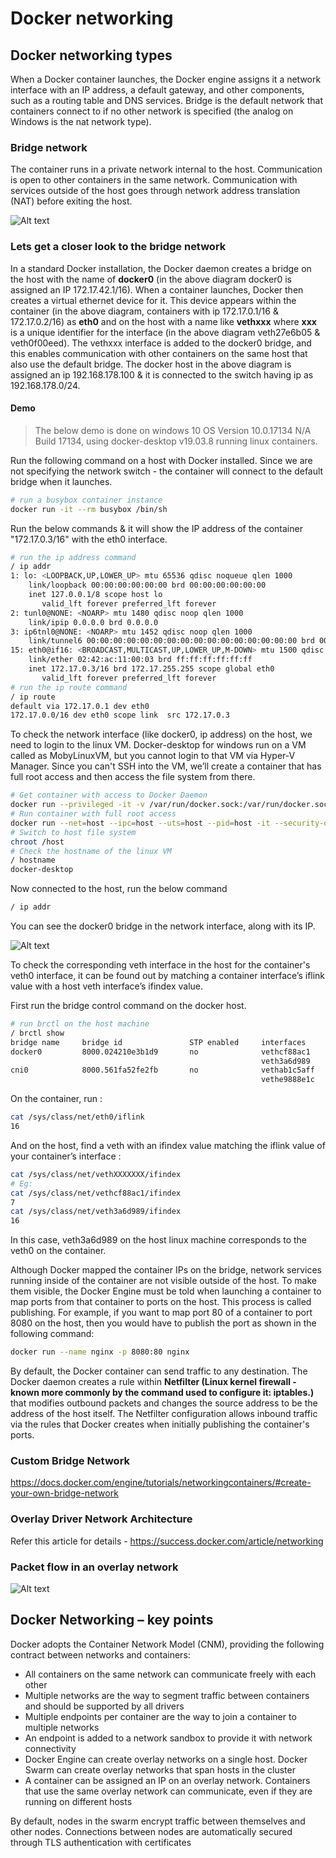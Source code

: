 # Docker networking

## Docker networking types
When a Docker container launches, the Docker engine assigns it a network interface with an IP address, a default gateway, and other components, such as a routing table and DNS services. Bridge is the default network that containers connect to if no other network is specified (the analog on Windows is the nat network type).

### Bridge network 
The container runs in a private network internal to the host. Communication is open to other containers in the same network. Communication with services outside of the host goes through network address translation (NAT) before exiting the host.

![Alt text](/images/bridge-network.jpg)

### Lets get a closer look to the bridge network
In a standard Docker installation, the Docker daemon creates a bridge on the host with the name of **docker0** (in the above diagram docker0 is assigned an IP 172.17.42.1/16). When a container launches, Docker then creates a virtual ethernet device for it. This device appears within the container (in the above diagram, containers with ip 172.17.0.1/16 & 172.17.0.2/16) as **eth0** and on the host with a name like **vethxxx** where **xxx** is a unique identifier for the interface (in the above diagram veth27e6b05 & veth0f00eed). The vethxxx interface is added to the docker0 bridge, and this enables communication with other containers on the same host that also use the default bridge. The docker host in the above diagram is assigned an ip 192.168.178.100 & it is connected to the switch having ip as 192.168.178.0/24.

#### Demo
>The below demo is done on windows 10 OS Version 10.0.17134 N/A Build 17134, using docker-desktop v19.03.8 running linux containers.

Run the following command on a host with Docker installed. Since we are not specifying the network switch - the container will connect to the default bridge when it launches.
```bash
# run a busybox container instance
docker run -it --rm busybox /bin/sh
```
Run the below commands & it will show the IP address of the container "172.17.0.3/16" with the eth0 interface.
```bash
# run the ip address command
/ ip addr
1: lo: <LOOPBACK,UP,LOWER_UP> mtu 65536 qdisc noqueue qlen 1000
    link/loopback 00:00:00:00:00:00 brd 00:00:00:00:00:00
    inet 127.0.0.1/8 scope host lo
       valid_lft forever preferred_lft forever
2: tunl0@NONE: <NOARP> mtu 1480 qdisc noop qlen 1000
    link/ipip 0.0.0.0 brd 0.0.0.0
3: ip6tnl0@NONE: <NOARP> mtu 1452 qdisc noop qlen 1000
    link/tunnel6 00:00:00:00:00:00:00:00:00:00:00:00:00:00:00:00 brd 00:00:00:00:00:00:00:00:00:00:00:00:00:00:00:00
15: eth0@if16: <BROADCAST,MULTICAST,UP,LOWER_UP,M-DOWN> mtu 1500 qdisc noqueue
    link/ether 02:42:ac:11:00:03 brd ff:ff:ff:ff:ff:ff
    inet 172.17.0.3/16 brd 172.17.255.255 scope global eth0
       valid_lft forever preferred_lft forever
# run the ip route command
/ ip route
default via 172.17.0.1 dev eth0
172.17.0.0/16 dev eth0 scope link  src 172.17.0.3
```
To check the network interface (like docker0, ip address) on the host, we need to login to the linux VM. Docker-desktop for windows run on a VM called as MobyLinuxVM, but you cannot login to that VM via Hyper-V Manager. Since you can't SSH into the VM, we’ll create a container that has full root access and then access the file system from there.
```bash
# Get container with access to Docker Daemon
docker run --privileged -it -v /var/run/docker.sock:/var/run/docker.sock jongallant/ubuntu-docker-client
# Run container with full root access
docker run --net=host --ipc=host --uts=host --pid=host -it --security-opt=seccomp=unconfined --privileged --rm -v /:/host alpine /bin/sh
# Switch to host file system
chroot /host
# Check the hostname of the linux VM
/ hostname
docker-desktop
```

Now connected to the host, run the below command
```bash
/ ip addr
```

You can see the docker0 bridge in the network interface, along with its IP.

![Alt text](/images/docker0.jpg)

To check the corresponding veth interface in the host for the container's veth0 interface, it can be found out by matching a container interface’s iflink value with a host veth interface’s ifindex value.

First run the bridge control command on the docker host.
```bash
# run brctl on the host machine
/ brctl show
bridge name     bridge id               STP enabled     interfaces
docker0         8000.024210e3b1d9       no              vethcf88ac1
                                                        veth3a6d989
cni0            8000.561fa52fe2fb       no              vethab1c5aff
                                                        vethe9888e1c
```                            
On the container, run :
```bash
cat /sys/class/net/eth0/iflink
16
```
And on the host, find a veth with an ifindex value matching the iflink value of your container’s interface :
```bash
cat /sys/class/net/vethXXXXXXX/ifindex
# Eg:
cat /sys/class/net/vethcf88ac1/ifindex
7
cat /sys/class/net/veth3a6d989/ifindex
16
```
In this case, veth3a6d989 on the host linux machine corresponds to the veth0 on the container.

Although Docker mapped the container IPs on the bridge, network services running inside of the container are not visible outside of the host. To make them visible, the Docker Engine must be told when launching a container to map ports from that container to ports on the host. This process is called publishing. For example, if you want to map port 80 of a container to port 8080 on the host, then you would have to publish the port as shown in the following command:
```bash
docker run --name nginx -p 8080:80 nginx
```
By default, the Docker container can send traffic to any destination. The Docker daemon creates a rule within **Netfilter (Linux kernel firewall - known more commonly by the command used to configure it: iptables.)** that modifies outbound packets and changes the source address to be the address of the host itself. The Netfilter configuration allows inbound traffic via the rules that Docker creates when initially publishing the container's ports.

### Custom Bridge Network

https://docs.docker.com/engine/tutorials/networkingcontainers/#create-your-own-bridge-network

### Overlay Driver Network Architecture

Refer this article for details - https://success.docker.com/article/networking

### Packet flow in an overlay network
![Alt text](/images/packetwalk.jpg)

## Docker Networking – key points
Docker adopts the Container Network Model (CNM), providing the following contract between networks and containers:
* All containers on the same network can communicate freely with each other
* Multiple networks are the way to segment traffic between containers and should be supported by all drivers
* Multiple endpoints per container are the way to join a container to multiple networks
* An endpoint is added to a network sandbox to provide it with network connectivity
* Docker Engine can create overlay networks on a single host. Docker Swarm can create overlay networks that span hosts in the cluster
* A container can be assigned an IP on an overlay network. Containers that use the same overlay network can communicate, even if they are running on different hosts

By default, nodes in the swarm encrypt traffic between themselves and other nodes.
Connections between nodes are automatically secured through TLS authentication with
certificates